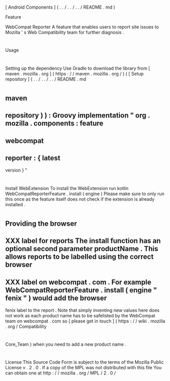 #
[
Android
Components
]
(
.
.
/
.
.
/
.
.
/
README
.
md
)
>
Feature
>
WebCompat
Reporter
A
feature
that
enables
users
to
report
site
issues
to
Mozilla
'
s
Web
Compatibility
team
for
further
diagnosis
.
#
#
Usage
#
#
#
Setting
up
the
dependency
Use
Gradle
to
download
the
library
from
[
maven
.
mozilla
.
org
]
(
https
:
/
/
maven
.
mozilla
.
org
/
)
(
[
Setup
repository
]
(
.
.
/
.
.
/
.
.
/
README
.
md
#
maven
-
repository
)
)
:
Groovy
implementation
"
org
.
mozilla
.
components
:
feature
-
webcompat
-
reporter
:
{
latest
-
version
}
"
#
#
#
Install
WebExtension
To
install
the
WebExtension
run
kotlin
WebCompatReporterFeature
.
install
(
engine
)
Please
make
sure
to
only
run
this
once
as
the
feature
itself
does
not
check
if
the
extension
is
already
installed
.
#
#
#
Providing
the
browser
-
XXX
label
for
reports
The
install
function
has
an
optional
second
parameter
productName
.
This
allows
reports
to
be
labelled
using
the
correct
browser
-
XXX
label
on
webcompat
.
com
.
For
example
WebCompatReporterFeature
.
install
(
engine
"
fenix
"
)
would
add
the
browser
-
fenix
label
to
the
report
.
Note
that
simply
inventing
new
values
here
does
not
work
as
each
product
name
has
to
be
safelisted
by
the
WebCompat
team
on
webcompat
.
com
so
[
please
get
in
touch
]
(
https
:
/
/
wiki
.
mozilla
.
org
/
Compatibility
#
Core_Team
)
when
you
need
to
add
a
new
product
name
.
#
#
License
This
Source
Code
Form
is
subject
to
the
terms
of
the
Mozilla
Public
License
v
.
2
.
0
.
If
a
copy
of
the
MPL
was
not
distributed
with
this
file
You
can
obtain
one
at
http
:
/
/
mozilla
.
org
/
MPL
/
2
.
0
/
